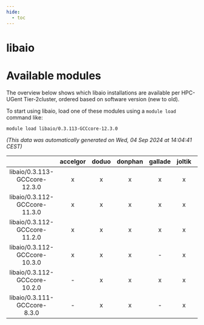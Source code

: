 ```yaml
---
hide:
  - toc
---
```


libaio
======

# Available modules


The overview below shows which libaio installations are available per HPC-UGent Tier-2cluster, ordered based on software version (new to old).

To start using libaio, load one of these modules using a `module load` command like:

```shell
module load libaio/0.3.113-GCCcore-12.3.0
```

*(This data was automatically generated on Wed, 04 Sep 2024 at 14:04:41 CEST)*  

| |accelgor|doduo|donphan|gallade|joltik|shinx|skitty|
| :---: | :---: | :---: | :---: | :---: | :---: | :---: | :---: |
|libaio/0.3.113-GCCcore-12.3.0|x|x|x|x|x|x|x|
|libaio/0.3.112-GCCcore-11.3.0|x|x|x|x|x|-|x|
|libaio/0.3.112-GCCcore-11.2.0|x|x|x|x|x|-|x|
|libaio/0.3.112-GCCcore-10.3.0|x|x|x|-|x|-|x|
|libaio/0.3.112-GCCcore-10.2.0|-|x|x|x|x|-|x|
|libaio/0.3.111-GCCcore-8.3.0|-|x|x|-|x|-|x|
